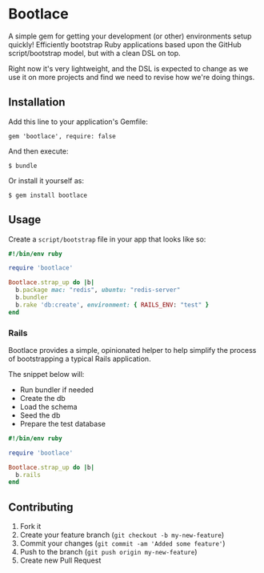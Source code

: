 # Bootlace

A simple gem for getting your development (or other) environments setup quickly!  Efficiently bootstrap Ruby applications based upon the GitHub script/bootstrap model, but with a clean DSL on top.

Right now it's very lightweight, and the DSL is expected to change as we use it on more projects and find we need to revise
how we're doing things.

## Installation

Add this line to your application's Gemfile:

    gem 'bootlace', require: false

And then execute:

    $ bundle

Or install it yourself as:

    $ gem install bootlace

## Usage

Create a `script/bootstrap` file in your app that looks like so:

```ruby
#!/bin/env ruby

require 'bootlace'

Bootlace.strap_up do |b|
  b.package mac: "redis", ubuntu: "redis-server"
  b.bundler
  b.rake 'db:create', environment: { RAILS_ENV: "test" }
end
```

### Rails

Bootlace provides a simple, opinionated helper to help simplify the
process of bootstrapping a typical Rails application.

The snippet below will:

* Run bundler if needed
* Create the db
* Load the schema
* Seed the db
* Prepare the test database

```ruby
#!/bin/env ruby

require 'bootlace'

Bootlace.strap_up do |b|
  b.rails
end
```

## Contributing

1. Fork it
2. Create your feature branch (`git checkout -b my-new-feature`)
3. Commit your changes (`git commit -am 'Added some feature'`)
4. Push to the branch (`git push origin my-new-feature`)
5. Create new Pull Request
